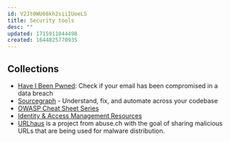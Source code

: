 ```yaml
---
id: V2Jt0WU66kh2siiIUoeLS
title: Security tools
desc: ""
updated: 1715911044498
created: 1644825770935
---
```


## Collections

- [Have I Been Pwned](https://haveibeenpwned.com/): Check if your email has been compromised in a data breach
- [Sourcegraph](https://about.sourcegraph.com/) - Understand, fix, and automate across your codebase
- [OWASP Cheat Sheet Series](https://cheatsheetseries.owasp.org/)
- [Identity & Access Management Resources](https://curity.io/resources/)
- [URLhaus](https://urlhaus.abuse.ch/) is a project from abuse.ch with the goal of sharing malicious URLs that are being used for malware distribution.

